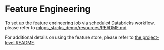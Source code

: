 # Feature Engineering
To set up the feature engineering job via scheduled Databricks workflow, please refer to [mlops_stacks_demo/resources/README.md](../resources/README.md)

For additional details on using the feature store, please refer to [the project-level README](../README.md).
